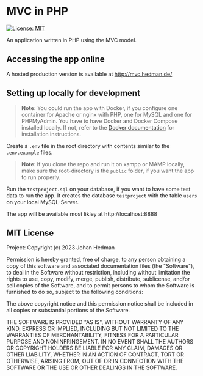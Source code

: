# MVC in PHP

[![License: MIT](https://img.shields.io/badge/License-MIT-yellow.svg)](https://opensource.org/licenses/MIT)

An application written in PHP using the MVC model.

## Accessing the app online

A hosted production version is available at http://mvc.hedman.de/

## Setting up locally for development

> **Note:**
> You could run the app with Docker, if you configure one container for Apache or nginx with PHP, one for MySQL and one for PHPMyAdmin. You have to have Docker and Docker Compose installed locally. If not, refer to the [Docker documentation](https://docs.docker.com/compose/install/) for installation instructions.

Create a `.env` file in the root directory with contents similar to the `.env.example` files.

> **Note**: If you clone the repo and run it on xampp or MAMP locally, make sure the root-directory is the `public` folder, if you want the app to run properly.

Run the `testproject.sql` on your database, if you want to have some test data to run the app. It creates the database `testproject` with the table `users` on your local MySQL-Server.

The app will be available most likley at http://localhost:8888

## MIT License

Project: Copyright (c) 2023 Johan Hedman

Permission is hereby granted, free of charge, to any person obtaining a copy
of this software and associated documentation files (the "Software"), to deal
in the Software without restriction, including without limitation the rights
to use, copy, modify, merge, publish, distribute, sublicense, and/or sell
copies of the Software, and to permit persons to whom the Software is
furnished to do so, subject to the following conditions:

The above copyright notice and this permission notice shall be included in all
copies or substantial portions of the Software.

THE SOFTWARE IS PROVIDED "AS IS", WITHOUT WARRANTY OF ANY KIND, EXPRESS OR
IMPLIED, INCLUDING BUT NOT LIMITED TO THE WARRANTIES OF MERCHANTABILITY,
FITNESS FOR A PARTICULAR PURPOSE AND NONINFRINGEMENT. IN NO EVENT SHALL THE
AUTHORS OR COPYRIGHT HOLDERS BE LIABLE FOR ANY CLAIM, DAMAGES OR OTHER
LIABILITY, WHETHER IN AN ACTION OF CONTRACT, TORT OR OTHERWISE, ARISING FROM,
OUT OF OR IN CONNECTION WITH THE SOFTWARE OR THE USE OR OTHER DEALINGS IN THE
SOFTWARE.
